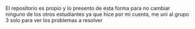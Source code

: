 El repositorio es propio y lo presento de esta forma para no cambiar ninguno de los otros estudiantes ya que hice por mi cuenta, me uni al grupo 3 solo para ver los problemas a resolver
